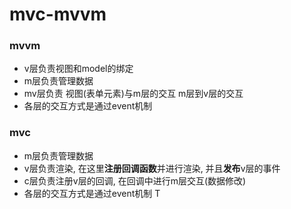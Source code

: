 # mvc-mvvm
### mvvm
- v层负责视图和model的绑定
- m层负责管理数据
- mv层负责  视图(表单元素)与m层的交互 m层到v层的交互
- 各层的交互方式是通过event机制
### mvc
- m层负责管理数据
- v层负责渲染, 在这里**注册回调函数**并进行渲染, 并且**发布**v层的事件
- c层负责注册v层的回调, 在回调中进行m层交互(数据修改)
- 各层的交互方式是通过event机制
Т

